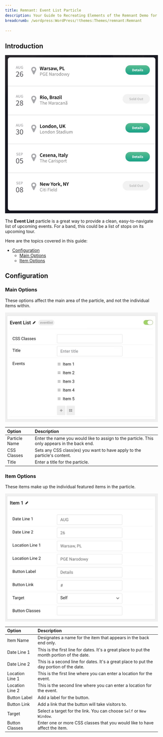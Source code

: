 ```yaml
---
title: Remnant: Event List Particle
description: Your Guide to Recreating Elements of the Remnant Demo for WordPress
breadcrumb: /wordpress:WordPress/!themes:Themes/remnant:Remnant

---
```


## Introduction

![](assets/particle_event1.jpg)

The **Event List** particle is a great way to provide a clean, easy-to-navigate list of upcoming events. For a band, this could be a list of stops on its upcoming tour.

Here are the topics covered in this guide:

* [Configuration](#configuration)
    - [Main Options](#main-options)
    - [Item Options](#item-options)

## Configuration

### Main Options 

These options affect the main area of the particle, and not the individual items within.

![](assets/particle_event2.jpg)

| Option               | Description                                                                                 |
| :-----               | :-----                                                                                      |
| Particle Name        | Enter the name you would like to assign to the particle. This only appears in the back end. |
| CSS Classes          | Sets any CSS class(es) you want to have apply to the particle's content.                    |
| Title                | Enter a title for the particle.                                                             |

### Item Options

These items make up the individual featured items in the particle.

![](assets/particle_event3.jpg)

| Option          | Description                                                                                |
| :-----          | :-----                                                                                     |
| Item Name       | Designates a name for the item that appears in the back end only.                          |
| Date Line 1     | This is the first line for dates. It's a great place to put the month portion of the date. |
| Date Line 2     | This is a second line for dates. It's a great place to put the day portion of the date.    |
| Location Line 1 | This is the first line where you can enter a location for the event.                       |
| Location Line 2 | This is the second line where you can enter a location for the event.                      |
| Button Label    | Add a label for the button.                                                                |
| Button Link     | Add a link that the button will take visitors to.                                          |
| Target          | Select a target for the link. You can choose `Self` or `New Window`.                       |
| Button Classes  | Enter one or more CSS classes that you would like to have affect the item.                 |



